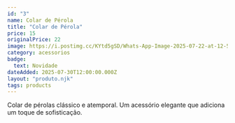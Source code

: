 ```yaml
---
id: "3"
name: Colar de Pérola
title: "Colar de Pérola"
price: 15
originalPrice: 22
image: https://i.postimg.cc/KYtd5gSD/Whats-App-Image-2025-07-22-at-12-59-35.jpg
category: acessorios
badge:
  text: Novidade
dateAdded: 2025-07-30T12:00:00.000Z
layout: "produto.njk"
tags: products
---
```


Colar de pérolas clássico e atemporal. Um acessório elegante que adiciona um toque de sofisticação.